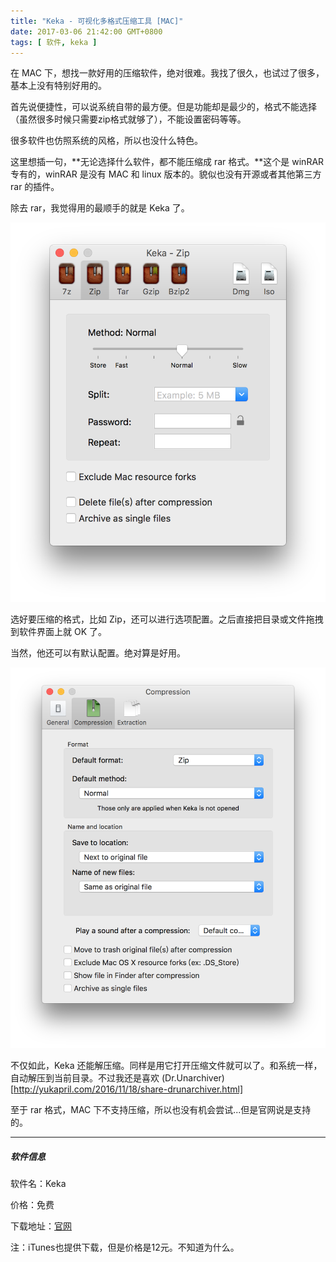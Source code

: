 ```yaml
---
title: "Keka - 可视化多格式压缩工具 [MAC]"
date: 2017-03-06 21:42:00 GMT+0800
tags: [ 软件, keka ]
---
```


在 MAC 下，想找一款好用的压缩软件，绝对很难。我找了很久，也试过了很多，基本上没有特别好用的。

<!-- truncate -->

首先说便捷性，可以说系统自带的最方便。但是功能却是最少的，格式不能选择（虽然很多时候只需要zip格式就够了），不能设置密码等等。

很多软件也仿照系统的风格，所以也没什么特色。

这里想插一句，**无论选择什么软件，都不能压缩成 rar 格式。**这个是 winRAR 专有的，winRAR 是没有 MAC 和 linux 版本的。貌似也没有开源或者其他第三方 rar 的插件。

除去 rar，我觉得用的最顺手的就是 Keka 了。

![image](./assets2017/2017-03-06-share-keka.png)

选好要压缩的格式，比如 Zip，还可以进行选项配置。之后直接把目录或文件拖拽到软件界面上就 OK 了。

当然，他还可以有默认配置。绝对算是好用。

![image](./assets2017/2017-03-06-share-keka2.png)

不仅如此，Keka 还能解压缩。同样是用它打开压缩文件就可以了。和系统一样，自动解压到当前目录。不过我还是喜欢 (Dr.Unarchiver)[http://yukapril.com/2016/11/18/share-drunarchiver.html]

至于 rar 格式，MAC 下不支持压缩，所以也没有机会尝试...但是官网说是支持的。

---

##### 软件信息

软件名：Keka

价格：免费

下载地址：[官网](http://www.kekaosx.com/en/)

注：iTunes也提供下载，但是价格是12元。不知道为什么。
